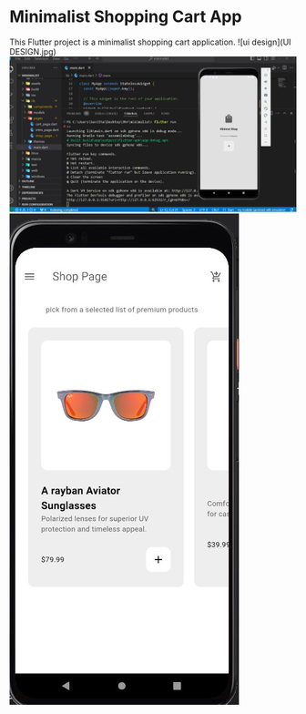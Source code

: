 # Minimalist Shopping Cart App

This Flutter project is a minimalist shopping cart application.
![ui design](UI DESIGN.jpg)
![Shopping Cart Screenshot](home.jpg)
![Shopping Cart Screenshot](shop.jpg)
